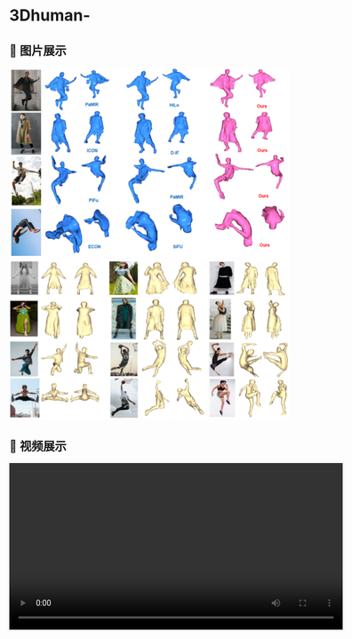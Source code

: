 # 3Dhuman-
## 📸 图片展示
![Image 1](comparsion.PNG)
![Image 2](pose.PNG)
## 🎥 视频展示
<video src="merged_output_004.mp4" controls width="600"></video>



